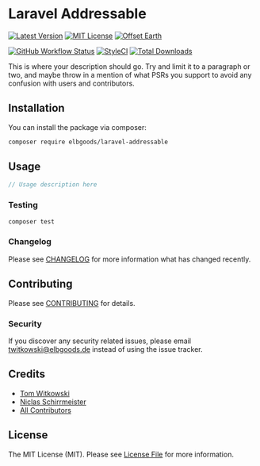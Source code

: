 # Laravel Addressable

[![Latest Version](http://img.shields.io/packagist/v/elbgoods/laravel-addressable.svg?label=Release&style=for-the-badge)](https://packagist.org/packages/elbgoods/laravel-addressable)
[![MIT License](https://img.shields.io/github/license/elbgoods/laravel-addressable.svg?label=License&color=blue&style=for-the-badge)](https://github.com/elbgoods/laravel-addressable/blob/master/LICENSE)
[![Offset Earth](https://img.shields.io/badge/Treeware-%F0%9F%8C%B3-green?style=for-the-badge&cacheSeconds=600)](https://plant.treeware.earth/elbgoods/laravel-addressable)

[![GitHub Workflow Status](https://img.shields.io/github/workflow/status/elbgoods/laravel-addressable/run-tests?label=tests&style=flat-square)](https://github.com/elbgoods/laravel-addressable/actions?query=workflow%3Arun-tests)
[![StyleCI](https://styleci.io/repos/279863918/shield)](https://styleci.io/repos/279863918)
[![Total Downloads](https://img.shields.io/packagist/dt/elbgoods/laravel-addressable.svg?style=flat-square)](https://packagist.org/packages/elbgoods/laravel-addressable)

This is where your description should go. Try and limit it to a paragraph or two, and maybe throw in a mention of what PSRs you support to avoid any confusion with users and contributors.

## Installation

You can install the package via composer:

```bash
composer require elbgoods/laravel-addressable
```

## Usage

```php
// Usage description here
```

### Testing

```bash
composer test
```

### Changelog

Please see [CHANGELOG](CHANGELOG.md) for more information what has changed recently.

## Contributing

Please see [CONTRIBUTING](CONTRIBUTING.md) for details.

### Security

If you discover any security related issues, please email twitkowski@elbgoods.de instead of using the issue tracker.

## Credits

-   [Tom Witkowski](https://github.com/Gummibeer)
-   [Niclas Schirrmeister](https://github.com/eisfeuer)
-   [All Contributors](../../contributors)

## License

The MIT License (MIT). Please see [License File](LICENSE.md) for more information.
